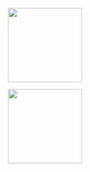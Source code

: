 <p align="center">
    <img src="https://cdn.jsdelivr.net/gh/peng-yq/Gallery/dct-lab.png" height="150px">
</p>
<p align="center">
    <img src="https://cdn.jsdelivr.net/gh/peng-yq/Gallery/dct-lab-white.png" height="150px">
</p>
